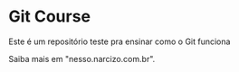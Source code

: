 # Git Course

Este é um repositório teste pra ensinar como o Git funciona

Saiba mais em "nesso.narcizo.com.br".
